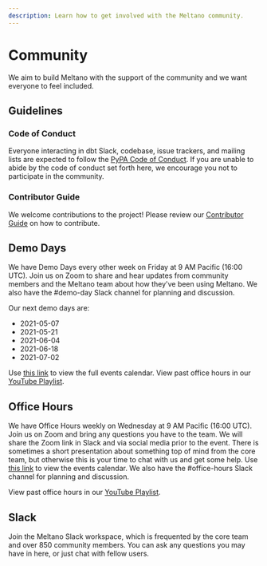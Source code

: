 ```yaml
---
description: Learn how to get involved with the Meltano community.
---
```


# Community

We aim to build Meltano with the support of the community and we want everyone to feel included.

## Guidelines

### Code of Conduct

Everyone interacting in dbt Slack, codebase, issue trackers, and mailing lists are expected to follow the [PyPA Code of Conduct][conduct]. If you are unable to abide by the code of conduct set forth here, we encourage you not to participate in the community.

### Contributor Guide

We welcome contributions to the project! Please review our [Contributor Guide](/docs/contributor-guide.html) on how to contribute.

## Demo Days

We have Demo Days every other week on Friday at 9 AM Pacific (16:00 UTC). Join us on Zoom to share and hear updates from community members and the Meltano team about how they've been using Meltano. We also have the #demo-day Slack channel for planning and discussion.

Our next demo days are:

* 2021-05-07
* 2021-05-21
* 2021-06-04
* 2021-06-18
* 2021-07-02

Use [this link][gcal] to view the full events calendar. View past office hours in our [YouTube Playlist][demodayplaylist].

## Office Hours

We have Office Hours weekly on Wednesday at 9 AM Pacific (16:00 UTC). Join us on Zoom and bring any questions you have to the team. We will share the Zoom link in Slack and via social media prior to the event. There is sometimes a short presentation about something top of mind from the core team, but otherwise this is your time to chat with us and get some help. Use [this link][gcal] to view the events calendar. We also have the #office-hours Slack channel for planning and discussion.

View past office hours in our [YouTube Playlist][officehoursplaylist].

## Slack

Join the <SlackChannelLink>Meltano Slack workspace<OutboundLink /></SlackChannelLink>, which is frequented by the core team and over 850 community members. You can ask any questions you may have in here, or just chat with fellow users.

[conduct]: https://www.pypa.io/en/latest/code-of-conduct/
[officehoursplaylist]: https://www.youtube.com/playlist?list=PLO0YrxtDbWAtuuubcEz7mnCHoGfIf8voT
[demodayplaylist]: https://www.youtube.com/playlist?list=PLO0YrxtDbWAuLRElrtwFI5PwlAEMUi0AD
[gcal]: https://calendar.google.com/calendar/embed?src=c_01cj48ha4h199ctjefi85t9dgc%40group.calendar.google.com
